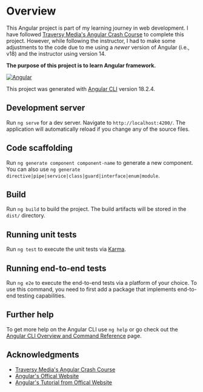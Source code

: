# Overview

This Angular project is part of my learning journey in web development. I have followed [Traversy Media's Angular Crash Course](https://youtu.be/3dHNOWTI7H8?si=2zc3LYpWdpI3xd-z) to complete this project. However, while following the instructor, I had to make some adjustments to the code due to me using a *newer* version of Angular (i.e., v18) and the instructor using version 14.

**The purpose of this project is to learn Angular framework.**

<!-- ### Built With -->
[![Angular][Angular.dev]][Angular-url]

<!-- # AngularCrash -->

This project was generated with [Angular CLI](https://github.com/angular/angular-cli) version 18.2.4.

## Development server

Run `ng serve` for a dev server. Navigate to `http://localhost:4200/`. The application will automatically reload if you change any of the source files.

## Code scaffolding

Run `ng generate component component-name` to generate a new component. You can also use `ng generate directive|pipe|service|class|guard|interface|enum|module`.

## Build

Run `ng build` to build the project. The build artifacts will be stored in the `dist/` directory.

## Running unit tests

Run `ng test` to execute the unit tests via [Karma](https://karma-runner.github.io).

## Running end-to-end tests

Run `ng e2e` to execute the end-to-end tests via a platform of your choice. To use this command, you need to first add a package that implements end-to-end testing capabilities.

## Further help

To get more help on the Angular CLI use `ng help` or go check out the [Angular CLI Overview and Command Reference](https://angular.dev/tools/cli) page.

<!-- ACKNOWLEDGMENTS -->
## Acknowledgments

* [Traversy Media's Angular Crash Course](https://youtu.be/3dHNOWTI7H8?si=2zc3LYpWdpI3xd-z)
* [Angular's Offical Website](https://angular.dev/)
* [Angular's Tutorial from Offical Website](https://angular.dev/tutorials/learn-angular)

[Angular.dev]: https://img.shields.io/badge/Angular-DD0031?style=for-the-badge&logo=angular&logoColor=white
[Angular-url]: https://angular.dev/